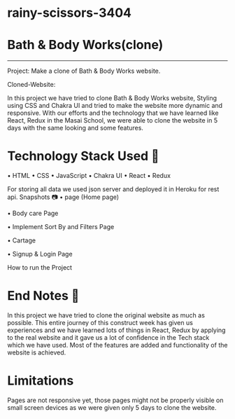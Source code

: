 # rainy-scissors-3404

# Bath & Body Works(clone)
________________________________________
Project: Make a clone of Bath & Body Works website.

Cloned-Website: 

<!-- Blog-Link:https://link.medium.com/UqCMu2uAoqb -->

In this project we have tried to clone Bath & Body Works website, Styling using CSS and Chakra UI and tried to make the website more dynamic and responsive. With our efforts and the technology that we have learned like React, Redux in the Masai School, we were able to clone the website in 5 days with the same looking and some features.

# Technology Stack Used 🌟
•	HTML
•	CSS
•	JavaScript
•	Chakra UI
•	React
•	Redux

   
For storing all data we used json server and deployed it in Heroku for rest api.
Snapshots 📷
•	 page (Home page)
<!-- <img src='./bathandbodyicon.jpg' alt='logo'> -->
 




•	Body care Page
  
•	Implement Sort By and Filters  Page
  






•	Cartage
  
•	Signup & Login Page

 


How to run the Project
<!-- •	Open pages directory.
•	Open index.html using live server. -->

# End Notes 📑
In this project we have tried to  clone  the original website as much as possible. This entire journey of this construct week has given us 
experiences and we have learned lots of things in React, Redux by applying to the real website and it gave us a lot of confidence in the Tech stack which we have used. Most of the features are added and functionality of the website is achieved.

# Limitations
Pages are not responsive yet, those pages might not be properly visible on small screen devices as we were given only 5 days to clone the website.



